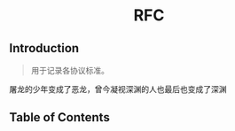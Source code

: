 <h1 style="text-align:center">RFC</h1>

## Introduction

> 用于记录各协议标准。

屠龙的少年变成了恶龙，曾今凝视深渊的人也最后也变成了深渊

## Table of Contents
